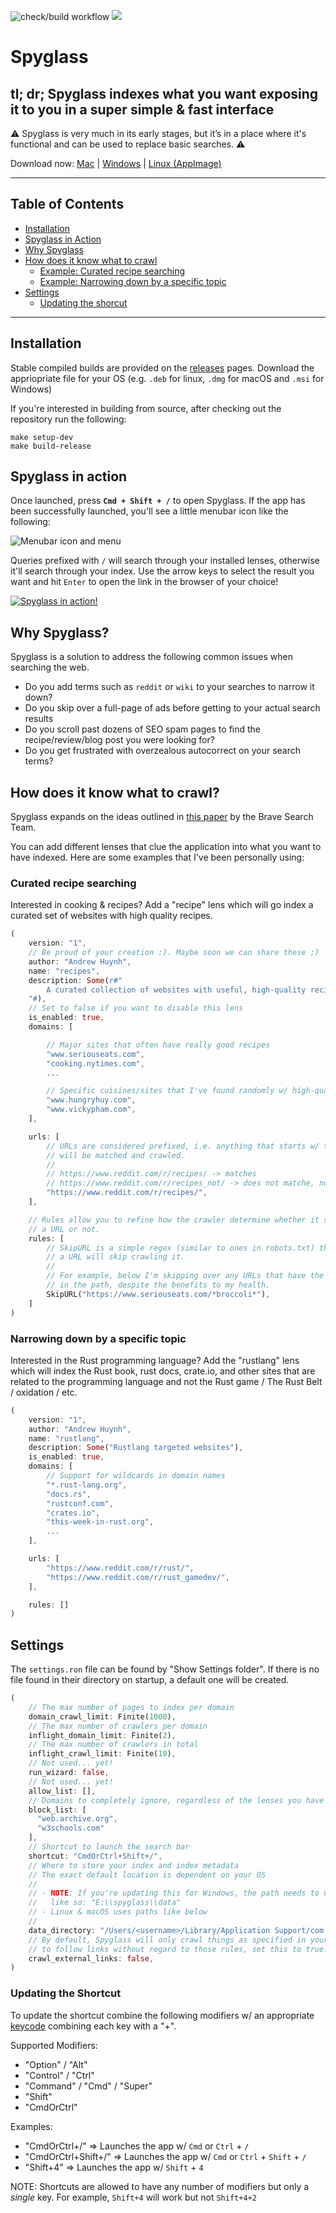 ![check/build workflow](https://github.com/a5huynh/spyglass/actions/workflows/rust.yml/badge.svg)
[![](https://img.shields.io/badge/discord-join%20the%20community-blue)](https://discord.gg/663wPVBSTB)

# Spyglass

## tl; dr; Spyglass indexes what you want exposing it to you in a super simple & fast interface

⚠️ Spyglass is very much in its early stages, but it’s in a place where it's functional and can be used to replace basic searches. ⚠️

Download now:
    [Mac](https://github.com/a5huynh/spyglass/releases/download/v2022.5.27/Spyglass_22.5.27_x64.dmg)
    | [Windows](https://github.com/a5huynh/spyglass/releases/download/v2022.5.27/Spyglass_22.5.27_x64_en-US.msi)
    | [Linux (AppImage)](https://github.com/a5huynh/spyglass/releases/download/v2022.5.27/spyglass_22.5.27_amd64.AppImage)

---

## Table of Contents

* [Installation](#installation)
* [Spyglass in Action](#spyglass-in-action)
* [Why Spyglass](#why-spyglass)
* [How does it know what to crawl](#how-does-it-know-what-to-crawl)
  * [Example: Curated recipe searching](#curated-recipe-searching)
  * [Example: Narrowing down by a specific topic](#curated-recipe-searching)
* [Settings](#settings)
  * [Updating the shorcut](#updating-the-shortcut)

---

## Installation

Stable compiled builds are provided on the [releases](https://github.com/a5huynh/spyglass/releases) pages.
Download the appriopriate file for your OS (e.g. `.deb` for linux, `.dmg` for macOS and `.msi` for Windows)

If you're interested in building from source, after checking out the repository run the following:

```
make setup-dev
make build-release
```

## Spyglass in action

Once launched, press **`Cmd + Shift + /`** to open Spyglass. If the app has been
successfully launched, you'll see a little menubar icon like the following:

![Menubar icon and menu](docs/menubar-menu.png)


Queries prefixed with `/` will search through your installed lenses, otherwise it'll
search through your index. Use the arrow keys to select the result you want and hit
`Enter` to open the link in the browser of your choice!

[![Spyglass in action!](docs/spyglass-poc.gif)](https://www.youtube.com/embed/OzNrxtM3s_8)


## Why Spyglass?

Spyglass is a solution to address the following common issues when searching the web.
* Do you add terms such as `reddit` or `wiki` to your searches to narrow it down?
* Do you skip over a full-page of ads before getting to your actual search results
* Do you scroll past dozens of SEO spam pages to find the recipe/review/blog post you were looking for?
* Do you get frustrated with overzealous autocorrect on your search terms?


## How does it know what to crawl?

Spyglass expands on the ideas outlined in [this paper][googles-paper] by the
Brave Search Team.

[googles-paper]: https://brave.com/static-assets/files/goggles.pdf

You can add different lenses that clue the application into what you want to have indexed.
Here are some examples that I've been personally using:


### Curated recipe searching

Interested in cooking & recipes? Add a "recipe" lens which will go index a
curated set of websites with high quality recipes.

``` rust
(
    version: "1",
    // Be proud of your creation :). Maybe soon we can share these ;)
    author: "Andrew Huynh",
    name: "recipes",
    description: Some(r#"
        A curated collection of websites with useful, high-quality recipes.
    "#),
    // Set to false if you want to disable this lens
    is_enabled: true,
    domains: [

        // Major sites that often have really good recipes
        "www.seriouseats.com",
        "cooking.nytimes.com",
        ...

        // Specific cuisines/sites that I've found randomly w/ high-quality recipes
        "www.hungryhuy.com",
        "www.vickypham.com",
    ],

    urls: [
        // URLs are considered prefixed, i.e. anything that starts w/ the following
        // will be matched and crawled.
        //
        // https://www.reddit.com/r/recipes/ -> matches
        // https://www.reddit.com/r/recipes_not/ -> does not matche, notice the end slash.
        "https://www.reddit.com/r/recipes/",
    ],

    // Rules allow you to refine how the crawler determine whether it should crawl
    // a URL or not.
    rules: [
        // SkipURL is a simple regex (similar to ones in robots.txt) that when matches
        // a URL will skip crawling it.
        //
        // For example, below I'm skipping over any URLs that have the word "broccoli"
        // in the path, despite the benefits to my health.
        SkipURL("https://www.seriouseats.com/*broccoli*"),
    ]
)
```


### Narrowing down by a specific topic

Interested in the Rust programming language? Add the "rustlang" lens which will
index the Rust book, rust docs, crate.io, and other sites that are related to the
programming language and not the Rust game / The Rust Belt / oxidation / etc.

``` rust
(
    version: "1",
    author: "Andrew Huynh",
    name: "rustlang",
    description: Some("Rustlang targeted websites"),
    is_enabled: true,
    domains: [
        // Support for wildcards in domain names
        "*.rust-lang.org",
        "docs.rs",
        "rustconf.com",
        "crates.io",
        "this-week-in-rust.org",
        ...
    ],

    urls: [
        "https://www.reddit.com/r/rust/",
        "https://www.reddit.com/r/rust_gamedev/",
    ],

    rules: []
)
```


## Settings

The `settings.ron` file can be found by "Show Settings folder". If there is no
file found in their directory on startup, a default one will be created.

``` rust
(
    // The max number of pages to index per domain
    domain_crawl_limit: Finite(1000),
    // The max number of crawlers per domain
    inflight_domain_limit: Finite(2),
    // The max number of crawlers in total
    inflight_crawl_limit: Finite(10),
    // Not used... yet!
    run_wizard: false,
    // Not used... yet!
    allow_list: [],
    // Domains to completely ignore, regardless of the lenses you have installed.
    block_list: [
      "web.archive.org",
      "w3schools.com"
    ],
    // Shortcut to launch the search bar
    shortcut: "CmdOrCtrl+Shift+/",
    // Where to store your index and index metadata
    // The exact default location is dependent on your OS
    //
    // - NOTE: If you're updating this for Windows, the path needs to use double backward slashes
    //   like so: "E:\\spyglass\\data"
    // - Linux & macOS uses paths like below
    //
    data_directory: "/Users/<username>/Library/Application Support/com.athlabs.spyglass",
    // By default, Spyglass will only crawl things as specified in your lenses. If you want
    // to follow links without regard to those rules, set this to true.
    crawl_external_links: false,
)
```

### Updating the Shortcut

To update the shortcut combine the following modifiers w/ an appropriate
[keycode](https://docs.rs/tao/0.8.3/tao/keyboard/enum.KeyCode.html) combining each key with a "+".

Supported Modifiers:

* "Option" / "Alt"
* "Control" / "Ctrl"
* "Command" / "Cmd" / "Super"
* "Shift"
* "CmdOrCtrl"

Examples:

* "CmdOrCtrl+/" => Launches the app w/ `Cmd` or `Ctrl` + `/`
* "CmdOrCtrl+Shift+/" => Launches the app w/ `Cmd` or `Ctrl` + `Shift` + `/`
* "Shift+4" => Launches the app w/ `Shift` + `4`

NOTE: Shortcuts are allowed to have any number of modifiers but only a *single* key.
For example, `Shift+4` will work but not `Shift+4+2`
